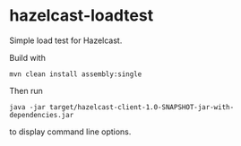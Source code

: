 # hazelcast-loadtest
Simple load test for Hazelcast.

Build with

    mvn clean install assembly:single

Then run

    java -jar target/hazelcast-client-1.0-SNAPSHOT-jar-with-dependencies.jar

to display command line options.

